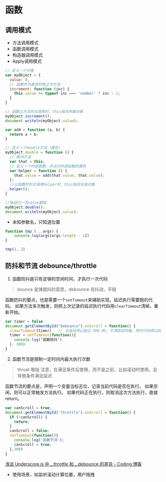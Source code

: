 # 函数

## 调用模式
* 方法调用模式
* 函数调用模式
* 构造器调用模式
* Apply调用模式

```js
// 定义一个对象
var myObject = {
  value: 0,
  // 函数作为属性时称之为方法
  increment: function (inc) {
    this.value += typeof inc === 'number' ? inc : 1;
  }
}

// 函数以方法形式调用时，this指向所属对象
myObject.increment();
document.writeln(myObject.value);

var add = function (a, b) {
  return a + b;
}

// 定义一个double方法（属性）
myObject.double = function () {
  // 解决方法
  var that = this;
  // 定义一个内部函数，并访问外部函数的属性    
  var helper = function () {
    that.value = add(that.value, that.value);
  };
  //以函数的形式调用helper时，this指向全局对象    
  helper(); 
}

//每运行一次value翻倍
myObject.double();
document.writeln(myObject.value);
```

* 未知参数名，只知道位置
```js
function tmp (...args) {
	console.log(args[args.length - 1])
}

tmp(1, 2)
```
## 防抖和节流 debounce/throttle
1. 函数防抖是只有足够的空闲时间，才执行一次代码
> bounce 是弹跳抖的意思，debounce 去抖动，平稳

函数防抖的要点，也是需要一个`setTimeout`来辅助实现。延迟执行需要跑的代码。
如果方法多次触发，则把上次记录的延迟执行代码用`clearTimeout`清掉，重新开始。
```js
var timer = false
document.getElementById("debounce").onScroll = function() {
  clearTimeout(timer)   // 当滚动停止超过 300 MS，不清除定时器，预约代码得以执行
  timer = setTimeout(function(){
    console.log(‘函数防抖’) 
  }, 300)     
}
```
2. 函数节流是限制一定时间内最大执行次数
> throat 喉咙
注意，在满足条件后使用，而不是之前，比如滚动时使用，会导致条件满足延迟

函数节流的要点是，声明一个变量当标志位，记录当前代码是否在执行。 
如果空闲，则可以正常触发方法执行。 
如果代码正在执行，则取消这次方法执行，直接return。
```js
var canScroll = true;
document.getElementById('throttle').onScroll = function() {
  if (!canScroll) {
    return;
  }
  canScroll = false;
  setTimeout(function(){
    console.log('函数节流');
    canScroll = true;
  },300)       
}
```
[浅谈 Underscore.js 中 _.throttle 和 _.debounce 的差异 - Coding 博客](https://blog.coding.net/blog/the-difference-between-throttle-and-debounce-in-underscorejs)

* 使用场景，如监听滚动计算位置，用户拖拽
